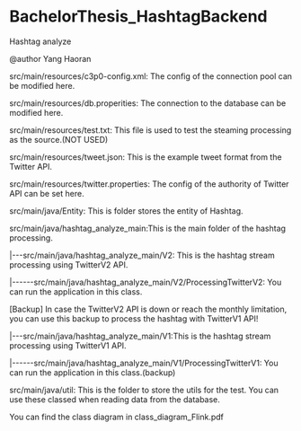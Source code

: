 # BachelorThesis_HashtagBackend
Hashtag analyze

@author Yang Haoran


src/main/resources/c3p0-config.xml: The config of the connection pool can be modified here.

src/main/resources/db.properities: The connection to the database can be modified here.

src/main/resources/test.txt: This file is used to test the steaming processing as the source.(NOT USED)

src/main/resources/tweet.json: This is the example tweet format from the Twitter API.

src/main/resources/twitter.properties: The config of the authority of Twitter API can be set here.



src/main/java/Entity: This is folder stores the entity of Hashtag.


src/main/java/hashtag_analyze_main:This is the main folder of the hashtag processing.

|---src/main/java/hashtag_analyze_main/V2: This is the hashtag stream processing using TwitterV2 API.

|------src/main/java/hashtag_analyze_main/V2/ProcessingTwitterV2: You can run the application in this class.

[Backup] In case the TwitterV2 API is down or reach the monthly limitation, you can use this backup to process the hashtag with TwitterV1 API!

|---src/main/java/hashtag_analyze_main/V1:This is the hashtag stream processing using TwitterV1 API.

|------src/main/java/hashtag_analyze_main/V1/ProcessingTwitterV1: You can run the application in this class.(backup)


src/main/java/util: This is the folder to store the utils for the test. You can use these classed when reading data from the database.

You can find the class diagram in class_diagram_Flink.pdf
